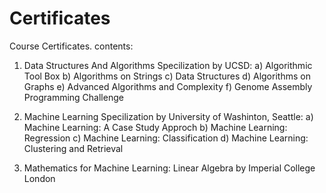# Certificates
Course Certificates.
contents:
1) Data Structures And Algorithms Specilization by UCSD:
 a) Algorithmic Tool Box
 b) Algorithms on Strings
 c) Data Structures
 d) Algorithms on Graphs
 e) Advanced Algorithms and Complexity
 f) Genome Assembly Programming Challenge 

2) Machine Learning Specilization by University of Washinton, Seattle:
 a) Machine Learning: A Case Study Approch 
 b) Machine Learning: Regression
 c) Machine Learning: Classification
 d) Machine Learning: Clustering and Retrieval

3) Mathematics for Machine Learning: Linear Algebra by Imperial College London

